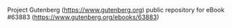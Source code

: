 Project Gutenberg (https://www.gutenberg.org) public repository for
eBook #63883 (https://www.gutenberg.org/ebooks/63883)
